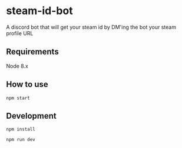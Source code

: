 # steam-id-bot
A discord bot that will get your steam id by DM'ing the bot your steam profile URL

## Requirements
Node 8.x

## How to use
`npm start`

## Development
`npm install`

`npm run dev`